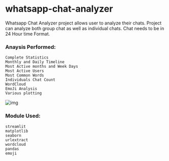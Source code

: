 # whatsapp-chat-analyzer

Whatsapp Chat Analyzer project allows user to analyze their chats. Project can analyze both group chat as well as individual chats. 
Chat needs to be in 24 Hour time Format.
### Anaysis Performed:
    Complete Statistics
    Monthly and Daily Timeline
    Most Active months and Week Days
    Most Active Users
    Most Common Words
    Individuals Chat Count
    WordCloud
    EmoJi Analysis
    Various plotting
    
    
![img](https://github.com/Siddharthbadal/Olympics-Data-Analysis-web-app/main/images/whatsapp.png)


### Module Used: 
    streamlit
    matplotlib
    seaborn
    urlextract
    wordcloud
    pandas
    emoji
